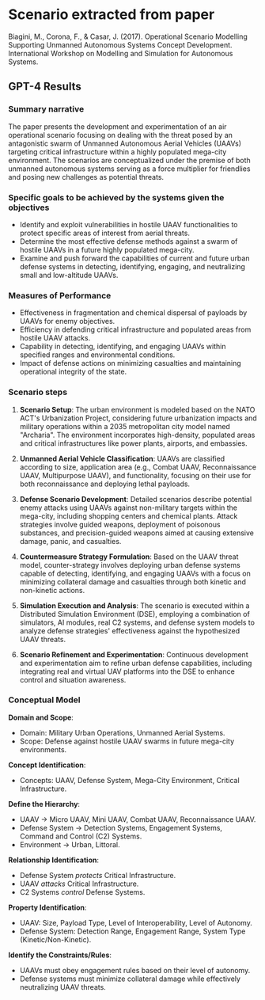 # Scenario extracted from paper

Biagini, M., Corona, F., & Casar, J. (2017). Operational Scenario Modelling Supporting Unmanned Autonomous Systems Concept Development. International Workshop on Modelling and Simulation for Autonomous Systems.

## GPT-4 Results

### Summary narrative

The paper presents the development and experimentation of an air operational scenario focusing on dealing with the threat posed by an antagonistic swarm of Unmanned Autonomous Aerial Vehicles (UAAVs) targeting critical infrastructure within a highly populated mega-city environment. The scenarios are conceptualized under the premise of both unmanned autonomous systems serving as a force multiplier for friendlies and posing new challenges as potential threats.

### Specific goals to be achieved by the systems given the objectives

- Identify and exploit vulnerabilities in hostile UAAV functionalities to protect specific areas of interest from aerial threats.
- Determine the most effective defense methods against a swarm of hostile UAAVs in a future highly populated mega-city.
- Examine and push forward the capabilities of current and future urban defense systems in detecting, identifying, engaging, and neutralizing small and low-altitude UAAVs.

### Measures of Performance

- Effectiveness in fragmentation and chemical dispersal of payloads by UAAVs for enemy objectives.
- Efficiency in defending critical infrastructure and populated areas from hostile UAAV attacks.
- Capability in detecting, identifying, and engaging UAAVs within specified ranges and environmental conditions.
- Impact of defense actions on minimizing casualties and maintaining operational integrity of the state.

### Scenario steps

1. **Scenario Setup**: The urban environment is modeled based on the NATO ACT's Urbanization Project, considering future urbanization impacts and military operations within a 2035 metropolitan city model named "Archaria". The environment incorporates high-density, populated areas and critical infrastructures like power plants, airports, and embassies.
   
2. **Unmanned Aerial Vehicle Classification**: UAAVs are classified according to size, application area (e.g., Combat UAAV, Reconnaissance UAAV, Multipurpose UAAV), and functionality, focusing on their use for both reconnaissance and deploying lethal payloads.
   
3. **Defense Scenario Development**: Detailed scenarios describe potential enemy attacks using UAAVs against non-military targets within the mega-city, including shopping centers and chemical plants. Attack strategies involve guided weapons, deployment of poisonous substances, and precision-guided weapons aimed at causing extensive damage, panic, and casualties.
   
4. **Countermeasure Strategy Formulation**: Based on the UAAV threat model, counter-strategy involves deploying urban defense systems capable of detecting, identifying, and engaging UAAVs with a focus on minimizing collateral damage and casualties through both kinetic and non-kinetic actions.

5. **Simulation Execution and Analysis**: The scenario is executed within a Distributed Simulation Environment (DSE), employing a combination of simulators, AI modules, real C2 systems, and defense system models to analyze defense strategies' effectiveness against the hypothesized UAAV threats.

6. **Scenario Refinement and Experimentation**: Continuous development and experimentation aim to refine urban defense capabilities, including integrating real and virtual UAV platforms into the DSE to enhance control and situation awareness.

### Conceptual Model

**Domain and Scope**:
- Domain: Military Urban Operations, Unmanned Aerial Systems.
- Scope: Defense against hostile UAAV swarms in future mega-city environments.

**Concept Identification**:
- Concepts: UAAV, Defense System, Mega-City Environment, Critical Infrastructure.

**Define the Hierarchy**:
- UAAV -> Micro UAAV, Mini UAAV, Combat UAAV, Reconnaissance UAAV.
- Defense System -> Detection Systems, Engagement Systems, Command and Control (C2) Systems.
- Environment -> Urban, Littoral.

**Relationship Identification**:
- Defense System *protects* Critical Infrastructure.
- UAAV *attacks* Critical Infrastructure.
- C2 Systems *control* Defense Systems.

**Property Identification**:
- UAAV: Size, Payload Type, Level of Interoperability, Level of Autonomy.
- Defense System: Detection Range, Engagement Range, System Type (Kinetic/Non-Kinetic).

**Identify the Constraints/Rules**:
- UAAVs must obey engagement rules based on their level of autonomy.
- Defense systems must minimize collateral damage while effectively neutralizing UAAV threats.